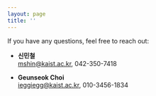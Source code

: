 ```yaml
---
layout: page
title: ''
---
```


If you have any questions, feel free to reach out:

- **신민철**  
  [mshin@kaist.ac.kr](mailto:mshin@kaist.ac.kr), 042-350-7418

- **Geunseok Choi**  
  [ieggiegg@kaist.ac.kr](mailto:ieggiegg@kaist.ac.kr), 010-3456-1834

